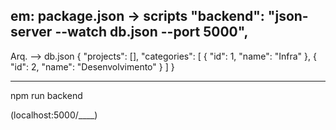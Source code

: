 em: package.json -> scripts
"backend": "json-server --watch db.json --port 5000",
-----------------------------------------------------

Arq. --> db.json
{
    "projects": [],
    "categories": [
        {
            "id": 1,
            "name": "Infra"
        },
        {
            "id": 2,
            "name": "Desenvolvimento"
        }
    ]
}

-----------------------------------------------------

npm run backend

(localhost:5000/____)
